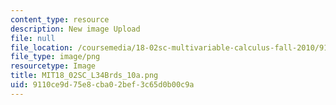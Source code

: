 ```yaml
---
content_type: resource
description: New image Upload
file: null
file_location: /coursemedia/18-02sc-multivariable-calculus-fall-2010/9110ce9d75e8cba02bef3c65d0b00c9a_MIT18_02SC_L34Brds_10a.png
file_type: image/png
resourcetype: Image
title: MIT18_02SC_L34Brds_10a.png
uid: 9110ce9d-75e8-cba0-2bef-3c65d0b00c9a
---
```

